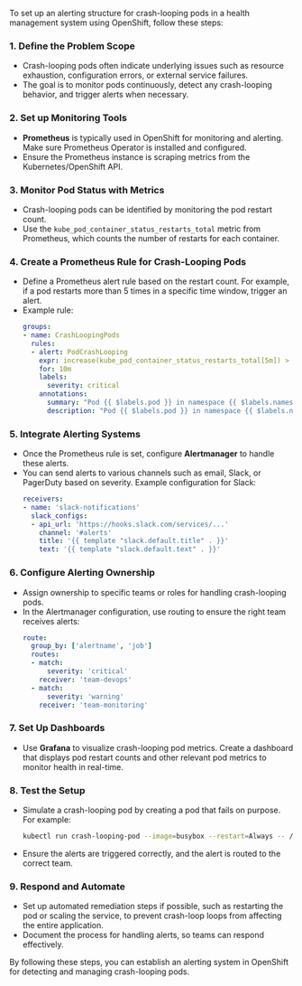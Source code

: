 To set up an alerting structure for crash-looping pods in a health management system using OpenShift, follow these steps:

### 1. **Define the Problem Scope**
   - Crash-looping pods often indicate underlying issues such as resource exhaustion, configuration errors, or external service failures.
   - The goal is to monitor pods continuously, detect any crash-looping behavior, and trigger alerts when necessary.

### 2. **Set up Monitoring Tools**
   - **Prometheus** is typically used in OpenShift for monitoring and alerting. Make sure Prometheus Operator is installed and configured.
   - Ensure the Prometheus instance is scraping metrics from the Kubernetes/OpenShift API.

### 3. **Monitor Pod Status with Metrics**
   - Crash-looping pods can be identified by monitoring the pod restart count.
   - Use the `kube_pod_container_status_restarts_total` metric from Prometheus, which counts the number of restarts for each container.

### 4. **Create a Prometheus Rule for Crash-Looping Pods**
   - Define a Prometheus alert rule based on the restart count. For example, if a pod restarts more than 5 times in a specific time window, trigger an alert.
   - Example rule:
     ```yaml
     groups:
     - name: CrashLoopingPods
       rules:
       - alert: PodCrashLooping
         expr: increase(kube_pod_container_status_restarts_total[5m]) > 5
         for: 10m
         labels:
           severity: critical
         annotations:
           summary: "Pod {{ $labels.pod }} in namespace {{ $labels.namespace }} is crash-looping."
           description: "Pod {{ $labels.pod }} in namespace {{ $labels.namespace }} has restarted more than 5 times in the last 5 minutes."
     ```

### 5. **Integrate Alerting Systems**
   - Once the Prometheus rule is set, configure **Alertmanager** to handle these alerts.
   - You can send alerts to various channels such as email, Slack, or PagerDuty based on severity.
     Example configuration for Slack:
     ```yaml
     receivers:
     - name: 'slack-notifications'
       slack_configs:
       - api_url: 'https://hooks.slack.com/services/...'
         channel: '#alerts'
         title: '{{ template "slack.default.title" . }}'
         text: '{{ template "slack.default.text" . }}'
     ```

### 6. **Configure Alerting Ownership**
   - Assign ownership to specific teams or roles for handling crash-looping pods.
   - In the Alertmanager configuration, use routing to ensure the right team receives alerts:
     ```yaml
     route:
       group_by: ['alertname', 'job']
       routes:
       - match:
           severity: 'critical'
         receiver: 'team-devops'
       - match:
           severity: 'warning'
         receiver: 'team-monitoring'
     ```

### 7. **Set Up Dashboards**
   - Use **Grafana** to visualize crash-looping pod metrics. Create a dashboard that displays pod restart counts and other relevant pod metrics to monitor health in real-time.

### 8. **Test the Setup**
   - Simulate a crash-looping pod by creating a pod that fails on purpose. For example:
     ```bash
     kubectl run crash-looping-pod --image=busybox --restart=Always -- /bin/sh -c "exit 1"
     ```
   - Ensure the alerts are triggered correctly, and the alert is routed to the correct team.

### 9. **Respond and Automate**
   - Set up automated remediation steps if possible, such as restarting the pod or scaling the service, to prevent crash-loop loops from affecting the entire application.
   - Document the process for handling alerts, so teams can respond effectively.

By following these steps, you can establish an alerting system in OpenShift for detecting and managing crash-looping pods.
